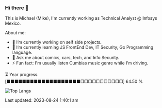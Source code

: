 ### Hi there 👋

This is Michael (Mike), I'm currently working as Technical Analyst @ Infosys Mexico.

About me:

- 🔭 I’m currently working on self side projects.
- 🌱 I’m currently learning JS FrontEnd Dev, IT Security, Go Programming language.
- 💬 Ask me about comics, cars, tech, and Info Security.
- ⚡ Fun fact: I'm usually listen Cumbias music genre while I'm driving.

⏳ Year progress  [■■■■■■■■■■■■■■■■■■■□□□□□□□□□□□]  64.50 %

![Top Langs](https://github-readme-stats.vercel.app/api/top-langs/?username=mikemandev&layout=compact&langs_count=10&theme=dark&hide=html,css)



Last updated: 2023-08-24 1:40:1 am